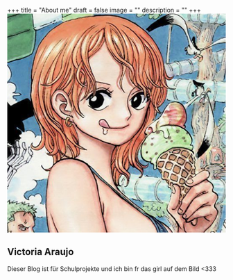 +++
title = "About me"
draft = false
image = ""
description = ""
+++
![](b85e9f83090ad918c884d46e5bd1d874.jpg)

## Victoria Araujo

Dieser Blog ist für Schulprojekte und ich bin fr das girl auf dem Bild <333